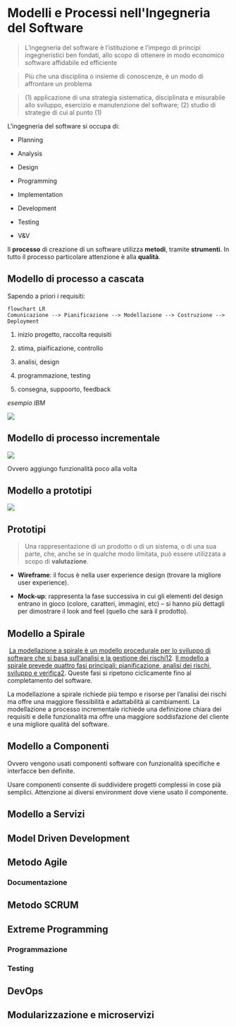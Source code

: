 # Modelli e Processi nell'Ingegneria del Software

> L’ingegneria del software è l’istituzione e l’impego di principi ingegneristici ben fondati, allo scopo di ottenere in modo economico software affidabile ed efficiente

> Più che una disciplina o insieme di conoscenze, è un modo di affrontare un problema

> (1) applicazione di una strategia sistematica, disciplinata e misurabile allo sviluppo, esercizio e manutenzione del software; (2) studio di strategie di cui al punto (1)

L'ingegneria del software si occupa di:

- Planning

- Analysis

- Design

- Programming

- Implementation

- Development

- Testing

- V&V

Il **processo** di creazione di un software utilizza **metodi**, tramite **strumenti**. In tutto il processo particolare attenzione è alla **qualità**.



## Modello di processo a cascata

Sapendo a priori i requisiti:

```mermaid
flowchart LR
Comunicazione --> Pianificazione --> Modellazione --> Costruzione --> Deployment
```

1. inizio progetto, raccolta requisiti

2. stima, piaificazione, controllo

3. analisi, design

4. programmazione, testing

5. consegna, suppoorto, feedback

*esempio IBM*

![](C:\Users\Samu\AppData\Roaming\marktext\images\2023-03-01-14-18-14-image.png)

## Modello di processo incrementale

![](C:\Users\Samu\AppData\Roaming\marktext\images\2023-03-01-14-19-53-image.png)

Ovvero aggiungo funzionalità poco alla volta

## Modello a prototipi

![](C:\Users\Samu\AppData\Roaming\marktext\images\2023-03-01-14-24-16-image.png)

## Prototipi

> Una rappresentazione di un prodotto o di un sistema, o di una sua parte, che, anche se in 
> qualche modo limitata, può essere utilizzata a scopo di **valutazione**.



- **Wireframe**: il focus è nella user experience design (trovare la migliore user experience).

- **Mock-up**: rappresenta la fase successiva in cui gli elementi del design entrano in gioco (colore, caratteri, immagini, etc) – si hanno più dettagli per dimostrare il look and feel (quello che sarà il prodotto).

## Modello a Spirale

 [La modellazione a spirale è un modello procedurale per lo sviluppo di software che si basa sull’analisi e la gestione dei rischi](https://www.ionos.it/startupguide/produttivita/modello-a-spirale/)[1](https://www.ionos.it/startupguide/produttivita/modello-a-spirale/)[2](https://www.ionos.it/startupguide/produttivita/modello-a-spirale/). [Il modello a spirale prevede quattro fasi principali: pianificazione, analisi dei rischi, sviluppo e verifica](https://www.ionos.it/startupguide/produttivita/modello-a-spirale/)[2](https://www.ionos.it/startupguide/produttivita/modello-a-spirale/). Queste fasi si ripetono ciclicamente fino al completamento del software.

La modellazione a spirale richiede più tempo e risorse per l’analisi dei rischi ma offre una maggiore flessibilità e adattabilità ai cambiamenti. La modellazione a processo incrementale richiede una definizione chiara dei requisiti e delle funzionalità ma offre una maggiore soddisfazione del cliente e una migliore qualità del software.

## Modello a Componenti

Ovvero vengono usati componenti software con funzionalità specifiche e interfacce ben definite.

Usare componenti consente di suddividere progetti complessi in cose pià semplici. Attenzione ai diversi environment dove viene usato il componente.



## Modello a Servizi

## Model Driven Development

## Metodo Agile

### Documentazione

## Metodo SCRUM

## Extreme Programming

### Programmazione

### Testing

## DevOps

## Modularizzazione e microservizi


